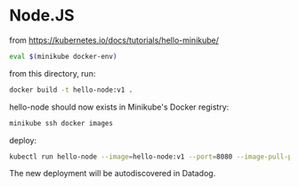 # Node.JS

from https://kubernetes.io/docs/tutorials/hello-minikube/

```bash
eval $(minikube docker-env)
```


from this directory, run:

```bash
docker build -t hello-node:v1 .
```

hello-node should now exists in Minikube's Docker registry:
```bash
minikube ssh docker images 
```

deploy:

```bash
kubectl run hello-node --image=hello-node:v1 --port=8080 --image-pull-policy=Never
```

The new deployment will be autodiscovered in Datadog.